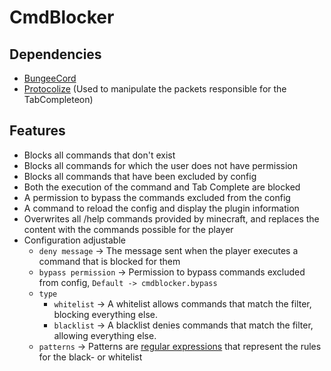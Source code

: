 # CmdBlocker

## Dependencies
-  [BungeeCord](https://ci.md-5.net/job/BungeeCord/)
- [Protocolize](https://github.com/Exceptionflug/protocolize) (Used to manipulate the packets responsible for the TabCompleteon)

## Features
- Blocks all commands that don't exist
- Blocks all commands for which the user does not have permission
- Blocks all commands that have been excluded by config
- Both the execution of the command and Tab Complete are blocked
- A permission to bypass the commands excluded from the config
- A command to reload the config and display the plugin information
- Overwrites all /help commands provided by minecraft, and replaces the content with the commands possible for the player
- Configuration adjustable
   - ```deny message``` -> The message sent when the player executes a command that is blocked for them
   - ```bypass permission``` -> Permission to bypass commands excluded from config, ```Default -> cmdblocker.bypass```
   - ```type```
      -  ```whitelist``` -> A whitelist allows commands that match the filter, blocking everything else.
      -  ```blacklist``` -> A blacklist denies commands that match the filter, allowing everything else.
   - ```patterns``` -> Patterns are [regular expressions](https://www3.ntu.edu.sg/home/ehchua/programming/howto/Regexe.html) that represent the rules for the black- or whitelist
